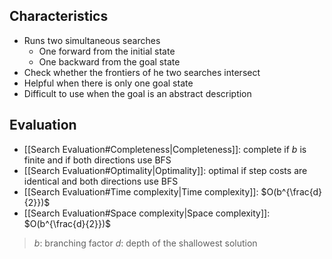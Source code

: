 ## Characteristics

- Runs two simultaneous searches
	- One forward from the initial state
	- One backward from the goal state
- Check whether the frontiers of he two searches intersect
- Helpful when there is only one goal state
- Difficult to use when the goal is an abstract description

## Evaluation

- [[Search Evaluation#Completeness|Completeness]]:  complete if $b$ is finite and if both directions use BFS
- [[Search Evaluation#Optimality|Optimality]]:  optimal if step costs are identical and both directions use BFS
- [[Search Evaluation#Time complexity|Time complexity]]:  $O(b^{\frac{d}{2}})$
- [[Search Evaluation#Space complexity|Space complexity]]:  $O(b^{\frac{d}{2}})$

> $b$: branching factor
> $d$: depth of the shallowest solution